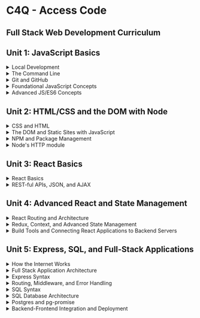 # C4Q - Access Code
## Full Stack Web Development Curriculum

## Unit 1: JavaScript Basics

<details>
  <summary>Local Development</summary>
  <p>We expect students to know how to set up and maintain their local development environments, including:</p>
  <ul>
    <li>Installing, configuring, updating, and using text editors, including themes, fonts, and linters</li>
    <li>Installing, configuring, updating, and using technologies important to the local implementation of full-stack web apps (for example, NPM, Express, Postgres, React, Postman, testing frameworks, deployment tools, mock data generators).</li>
  </ul>

  <p>Accordingly, we expect students to be able to:</p>
  <ul>
    <li>Independently set up and operate a development environment on a new computer</li>
    <li>Utilize tools to effectively debug/test full-stack web applications</li>
  </ul>
</details>

<details>
  <summary>The Command Line</summary>
  <p>We expect students to know all important terms and concepts related to the basic implementation and usage of the bash terminal, including:</p>
  <ul>
    <li>The difference between a CLI and a GUI</li>
    <li>Basic filesystem navigation and manipulation (at least: 'ls', 'cd', 'touch', 'mkdir', 'rm')</li>
    <li>System-level environment variables - what they are and how to manipulate them (more on this in the Node section)</li>
    <li>Basic bash commands (e.g. 'sudo', 'which') and shorthand (at least: '-v', '-u', '-a', '--help')</li>
  </ul>

  <p>Accordingly, we expect students to be able to:</p>
  <ul>
    <li>Navigate to any folder/file in the terminal when asked</li>
    <li>Create a file/folder anywhere they have permission to in their filesystem</li>
    <li>Install any software with command line support and be able to utilize it with documentation</li>
    <li>Discern what software they have installed globally, what version it is, and how to update/uninstall/reinstall as necessary</li>
  </ul>
</details>

<details>
  <summary>Git and GitHub</summary>
  <p>We expect students to know all foundational Git commands, best practices, and terminology, including:</p>
  <ul>
    <li>Basic Git commands (at least: 'init', 'add', 'commit', 'diff', 'push', 'status', 'history', 'pull', 'log', 'branch', 'checkout', 'clone', 'remote')</li>
    <li>Basic Git/GitHub terminology and underlying concepts (at least: 'repository', 'clone', 'fork', 'branch', 'staged', 'commit', 'merge', 'merge conflict', '.git', '.gitignore', 'pull request')
    <li>Conceptual understanding of GitHub collaboration and best practices (at least: the difference between Git and GitHub, QA/feature branches versus master branch, the importance of readme files, the pull request/review/approval cycle, how to avoid merge conflicts)</li>
  </ul>

  <p>Accordingly, we expect students to be able to:</p>
  <ul>
    <li>Create GitHub accounts and link them to their Git installations in the command line</li>
    <li>Create, clone, and remove Git repositories anywhere they have permission to on their systems</li>
    <li>Add files and commit with descriptive messages to a remote repository</li>
    <li>See changes, commits, and commit history in the command line and revert to previous commits if necessary</li>
    <li>Pull updates from a remote repository</li>
    <li>Create, update, checkout, and push branches</li>
    <li>Submit, annotate, comment on, and approve pull requests on GitHub</li>
  </ul>
</details>

<details>
  <summary>Foundational JavaScript Concepts</summary>
  <p>We expect students to know all core JavaScript/programming concepts, including:</p>
  <ul>
    <li>Data Types (at least: integers, floats, booleans, strings, arrays, objects)</li>
    <li>Core Methods and Operators (including: string methods, array methods, arithmetic operators and Math methods, object methods)</li>
    <li>Variable definition and assignment</li>
    <li>Control Flow (including: if/else logic, switch/case logic, comparison operators, truthiness and falsiness)</li>
    <li>Functions and scope (including: definition vs. invocation, terminology - e.g. 'argument', etc - function and variable scoping, helper functions and the philosophy of conciseness)</li>
    <li>Basic loops (including: for and while loops)</li>
  </ul>
  <p>Accordingly, we expect students to be able to:</p>
  <ul>
    <li>Identify different data types accurately, as well as the truthy and falsey conditions for each data type</li>
    <li>Apply methods and other operations based on appropriate data type to produce desired outcomes</li>
    <li>Declare, utilize, and redefine variables</li>
    <li>Navigate intermediate to complex control flow structures to produce desired outcomes for particular inputs</li>
    <li>Define and utilize functions effectively to recycle functionalities across modules and keep code DRY</li>
    <li>Define and utilize variables/functions effectively within their scope</li>
    <li>Access individual elements within sets of information, either directly, by iteration, or using methods such as split and join</li>
  </ul>
</details>

<details>
  <summary>Advanced JS/ES6 Concepts</summary>
  <p>We expect students to understand all advanced JavaScript and ES6 concepts/methods, including:</p>
  <ul>
    <li>ES6 variable and function declaration</li>
    <li>Advanced array methods (at least: forEach, map, filter, reduce)</li>
    <li>Callback functions, Promises, and asynchronicity</li>
    <li>The fs module and other advanced built-in Node libraries</li>
    <li>Advanced object manipulation by way of iteration or direct access (e.g. dot notation)</li>
    <li>Date and time functionalities</li>
    <li>Basic regular expressions</li>
  </ul>
  <p>Accordingly, we expect students to be able to:</p>
  <ul>
    <li>Declare variables using const or let as necessary</li>
    <li>Utilize advanced enumerables appropriate to the need while iterating (e.g. using filter when they want to exclude particular items from an array)</li>
    <li>Utilize Promises and callback functions to control when functions/code blocks run</li>
    <li>Read from and write to text and JSON files</li>
    <li>Manipulate and extract information from deeply nested objects</li>
    <li>Utilize date and time to ascertain the current time and compare it to other dates/times</li>
    <li>Ascertain whether specific substrings are utilized in a document via regex</li>
  </ul>
</details>

## Unit 2: HTML/CSS and the DOM with Node

<details>
  <summary>CSS and HTML</summary>
  <p>We expect students to master CSS and HTML, including:</p>
  <ul>
    <li>All common HTML element types</li>
    <li>HTML tagging, including CSS selectors</li>
    <li>HTML inputs, forms, and form behavior</li>
    <li>The CSS box model</li>
    <li>CSS styling and positioning, with a strong emphasis on Flexbox and Grids</li>
    <li>Relative widths, media queries, and responsive web design</li>
    <li>Semantic HTML and frontend accessibility</li>
  </ul>
  <p>Accordingly, we expect students to be able to:</p>
  <ul>
    <li>Precisely clone an existing website (e.g. nytimes.com)</li>
    <li>Implement a design based on mockups/specifications</li>
    <li>Create their own wireframes and implement a design in-browser</li>
    <li>Design and implement responsive sites utilizing relative widths, media queries, and other responsive web design techniques</li>
  </ul>
</details>

<details>
  <summary>The DOM and Static Sites with JavaScript</summary>
  <p>We expect students to know how to combine "vanilla" JavaScript with HTML/CSS via the use of the Document Object Model. Students should know about:</p>
  <ul>
    <li>The conceptual underpinnings of the DOM, including the notion of a tree with nodes and what that represents</li>
    <li>Methods to access and manipulate DOM nodes and their corresponding HTML elements</li>
    <li>The HTML script tag, synchronicity, and the usage of JavaScript on static HTML pages</li>
  </ul>
  <p>Accordingly, students should be able to:</p>
  <ul>
    <li>Create static sites combining HTML, CSS, and JavaScript</li>
    <li>Manipulate content and styling on the page by utilizing DOM Events and Event Listeners</li>
  </ul>
</details>

<details>
  <summary>NPM and Package Management</summary>
  <p>We expect students to know how to utilize and create modules and manage module imports via NPM. Their knowledge should include:</p>
  <ul>
    <li>File structuring and organization</li>
    <li>Creating modules, exporting, importing, and utilizing them appropriately</li>
    <li>NPM and package management via a package.json file</li>
    <li>Familiarity with documentation and module usage</li>
  </ul>
  <p>Accordingly, we expect students to be able to:</p>
  <ul>
    <li>Effectively organize, delegate, and group modules and files</li>
    <li>Utilize module.exports, export default, require, and import to make data and functions available across file structures</li>
    <li>Initialize a project with NPM, installing and saving relevant NPM modules</li>
    <li>Familiarize themselves with new NPM modules quickly using documentation and experimentation in projects</li>
  </ul>
</details>

<details>
  <summary>Node's HTTP module</summary>
  <p>Students are expected to know about and be able to utilize Node's built-in HTTP module. Students should be able to:</p>
  <ul>
    <li>Create an HTTP server on a particular port</li>
    <li>Process requests via URL parameters, returning responses based on the param</li>
    <li>Send text, HTML, images, and other file types</li>
  </ul>
</details>

## Unit 3: React Basics

<details>
  <summary>React Basics</summary>
  <p>Students should be proficient with the basics of React, including:</p>
  <ul>
    <li>The concept of a 'single-page application', how React interacts with the DOM, and what's done behind the scenes to render React components in HTML/CSS</li>
    <li>JSX and component syntax</li>
    <li>Lifecycle methods (including componentDidMount, componentWillMount, componentWillReceiveProps) and the component lifecycle more generally (what runs when)</li>
    <li>State, updating state via setState, and passing state via props to child components</li>
  </ul>
  <p>Accordingly, students should be able to:</p>
  <ul>
    <li>Set up React applications, from scratch and utilizing build tools like create-react-app</li>
    <li>Render visible HTML inside a react-dom connected element</li>
    <li>Change/update rendered content based on user input, successful AJAX requests, or other triggers</li>
    <li>Set an initial state and update it based on information received from the user or other third-party sources</li>
    <li>Utilize information in state to accomplish tasks for the user, such as fetching from an API or processing and rendering state data in useful ways</li>
    <li>Store a single state and corresponding methods in a parent component and pass down content via props</li>
  </ul>
</details>

<details>
  <summary>REST-ful APIs, JSON, and AJAX</summary>
  <p>Students should have deep knowledge of and familiarity with REST-ful APIs, including:</p>
  <ul>
    <li>HTTP and the request-response cycle</li>
    <li>GET, POST, PATCH, and DELETE requests and the difference between them</li>
    <li>Utilizing various libraries/services to make AJAX requests to APIs (including fetch, axios, XMLHttpRequest)</li>
    <li>API routing, wildcards, and formatting appropriate requests</li>
    <li>Navigating new API documentation to discern how an API might be useful in a project</li>
    <li>Handling, parsing, and representing data received in JSON format</li>
  </ul>
  <p>Accordingly, students should be able to:</p>
  <ul>
    <li>Query an API in Postman or the browser to get a desired response</li>
    <li>Build a frontend application that queries remote APIs to render information to the user</li>
    <li>Utilize CRUD requests to create, update, or delete information from an API, if possible/desirable</li>
  </ul>
</details>

## Unit 4: Advanced React and State Management

<details>
  <summary>React Routing and Architecture</summary>
  <p>Students are expected to be proficient in advanced React routing, including:</p>
  <ul>
    <li>React-router setup in a React project</li>
    <li>The usage of path versus exact path</li>
    <li>Nested routing through multiple components in a React project</li>
    <li>Planning and implementing a sensible structure for a frontend project's routing</li>
  </ul>
  <p>Accordingly, students should be able to:</p>
  <ul>
    <li>Describe the difference between frontend and backend routing</li>
    <li>Set up a project using react-router that compiles and renders components to users</li>
    <li>Use routing to render desired components on a page for specific URL extensions</li>
    <li>Explain the logic behind their component structure, routing and route naming, and links between routes</li>
  </ul>
</details>

<details>
  <summary>Redux, Context, and Advanced State Management</summary>
  <p>Students are expected to be capable of using Redux, Context, or other state management tools to centralize and manage their state. This includes understanding:</p>
  <ul>
    <li>The problem of 'prop drilling' in a stateful vanilla React application</li>
    <li>The concept and appeal of a 'single source of truth'</li>
    <li>The concept of a centralized, immutable state, updated only via actions</li>
    <li>How to utilize, separate, and recombine reducers to centralize actions and parts of state</li>
    <li>How to discern, based on the scope of a project, whether Redux, Context, or vanilla React is most appropriate</li>
  </ul>
  <p>Accordingly, students should be able to:</p>
  <ul>
    <li>Describe and utilize Redux, including action creators, reducers, containers, and stores</li>
    <li>Describe the appeal of Context and utilize it to create centralized state on small to medium-sized projects</li>
    <li>Create React apps using routing, centralized state management, and responsive design to seamlessly integrate and standardize the frontend experience</li>
  </ul>
</details>

<details>
  <summary>Build Tools and Connecting React Applications to Backend Servers</summary>
  <p>We expect students to know the fundamentals of transpiling and bundling React applications, including:</p>
  <ul>
    <li>What bundling tools like Webpack do and why they are important</li>
    <li>What Babel does and how to configure it for a production application</li>
    <li>When to use automated build tools, such as create-react-app, and what their purpose is</li>
    <li>How to utilize build tools while deploying a frontend application</li>
  </ul>
  <p>Accordingly, students should be able to:</p>
  <ul>
    <li>Create and configure a React project, either from scratch or via the usage of create-react-app</li>
    <li>Deploy a React project utilizing platforms like Netlify and Heroku</li>
  </ul>
</details>

## Unit 5: Express, SQL, and Full-Stack Applications

<details>
  <summary>How the Internet Works</summary>
  <p>We expect students to have a fulsome understanding of the physical and conceptual structure of the Internet, including:</p>
  <ul>
    <li>An awareness of physical infrastructure, including servers and cables</li>
    <li>DNS routing</li>
    <li>Servers, HTTP, and the request-response cycle</li>
    <li>HTTP error codes</li>
  </ul>
  <p>Accordingly, students should be able to:</p>
  <ul>
    <li>Explain, in detail, what happens when you type 'www.google.com' into a browser and press enter</li>
    <li>Understand and handle various errors based on specific HTTP error codes</li>
  </ul>
</details>

<details>
  <summary>Full Stack Application Architecture</summary>
  <p>We expect students to understand how to set up and structure a full-stack application. This includes an understanding of:</p>
  <ul>
    <li>The difference between frontend and backend applications</li>
    <li>Servers, ports, and port management</li>
    <li>Connecting and syncing frontend and backend applications and their corresponding states</li>
    <li>NPM and module management across multiple NPM based applications</li>
  </ul>
  <p>Accordingly, students should be able to:</p>
  <ul>
    <li>Plan and execute a full-stack application skeleton with a structure based on specific needs/design principles</li>
  </ul>
</details>

<details>
  <summary>Express Syntax</summary>
  <p>Students are expected to understand the fundamentals of the Express web framework, including:</p>
  <ul>
    <li>How to set up an Express application manually and using the express-generator tool</li>
    <li>How requests are routed through an Express app, and how to send particular response codes and response types</li>
    <li>The basics of how to set up Express views using a templating language</li>
  </ul>
  <p>Accordingly, students should be able to:</p>
  <ul>
    <li>Create an Express application that starts via npm start on any port</li>
    <li>Send responses and handle errors through the HTTP request-response cycle</li>
  </ul>
</details>

<details>
  <summary>Routing, Middleware, and Error Handling</summary>
  <p>Students are expected to understand how requests are routed in Express, including:</p>
  <ul>
    <li>Express routing and callback functions connected to routes to send specific responses</li>
    <li>File structuring, nested routing, and the usage of the 'next' keyword to escape undesirable responses</li>
    <li>The purpose and application of Express middleware, including parsers, sockets/streams, and user authenticators</li>
    <li>Error handling in Express, both the philosophy of descriptive HTTP errors and their application</li>
  </ul>
  <p>Accordingly, students should be able to:</p>
  <ul>
    <li>Set up middleware in an Express application to produce desired outcomes for particular requests from the frontend</li>
    <li>Route specific requests from the frontend to functions that produce intended responses as required by an app's needs</li>
    <li>Throw descriptive errors and utilize the 'next' keyword to route them efficiently to particular responses</li>
  </ul>
</details>

<details>
  <summary>SQL Syntax</summary>
  <p>Students are expected to have an advanced understanding of SQL syntax, including:</p>
  <ul>
    <li>All basic SQL verbs, including SELECT, UPDATE, CREATE, DROP, JOIN, and INSERT</li>
    <li>The usage of WHERE clauses, as well as aggregate functions, including SUM and COUNT</li>
    <li>Data typing in SQL, including all basic types, plus NULL</li>
    <li>Advanced SQL query syntax, including the effective usage/synthesis of JOIN, SELECT within SELECT, and aggregate functions</li>
  </ul>
  <p>Accordingly, students should be able to:</p>
  <ul>
    <li>SELECT any columns, from any tables, in any order from a SQL database</li>
    <li>SELECT particular rows based on a given set of conditions</li>
    <li>INSERT, UPDATE, and DROP rows from tables based on specific conditions</li>
    <li>Attain numerical information about tables using aggregate functions (e.g. not iterating)</li>
  </ul>
</details>

<details>
  <summary>SQL Database Architecture</summary>
  <p>Students are expected to understand how to structure a SQL database based on the needs of their application. This includes:</p>
  <ul>
    <li>How to create an .sql file with complete table structure, database-level validations, and seed data</li>
    <li>How to determine whether information should be a column or a separate table, based on access, convenience, and architectural best practice</li>
    <li>What a join table is and how to utilize it to create associations between many-to-many related tables</li>
  </ul>
  <p>Accordingly, students should be able to:</p>
  <ul>
    <li>Design, structure, and seed a database for a full-stack CRUD application</li>
    <li>Justify the structure of a database they designed to an interviewer</li>
  </ul>
</details>

<details>
  <summary>Postgres and pg-promise</summary>
  <p>Students are expected to understand Postgres and how to integrate Postgres with an Express server. This includes:</p>
  <ul>
    <li>An awareness of what Postgres is and how it's different from similar systems (e.g. MySQL)</li>
    <li>An understanding of the Node package pg-promise and how to utilize it to make SQL requests in promisified ES6 JavaScript</li>
  </ul>
  <p>Accordingly, students should be able to:</p>
  <ul>
    <li>Set up an Express application that utilizes Postgres and pg-promise to create/extract/update/delete information from a Postgres database, process it as an HTTP response object, and send it to the frontend</li>
  </ul>
</details>

<details>
  <summary>Backend-Frontend Integration and Deployment</summary>
  <p>Students are expected to understand how to integrate and deploy a full-stack application, including separate SQL, Express, and React elements. This includes:</p>
  <ul>
    <li>Setting up proxies for AJAX requests made from the frontend</li>
    <li>Processing requests in Express to ensure that the user consistently sees the React frontend in a production build</li>
    <li>Hosting a full-stack application on Heroku, including a Postgres database, setting up environment variables for the Heroku database URL</li>
    <li>Utilizing tools such as AWS S3 to upload/host media, such as images, audio, and video</li>
  </ul>
  <p>Accordingly, students should be able to:</p>
  <ul>
    <li>Set up, launch, and maintain a full-featured full-stack application on Heroku, utilizing auxiliary services (such as S3) when necessary</li>
  </ul>
</details>
